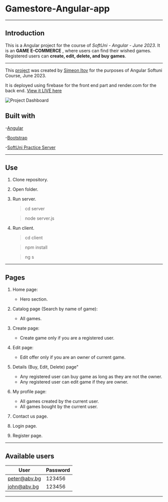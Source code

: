 # Gamestore-Angular-app

---

## Introduction

This is a Angular project for the course of _SoftUni - Angular - June 2023_. It is an **GAME E-COMMERCE** , where users can find their wished games. Registered users can **create, edit, delete, and buy games**.

---


This [project](https://github.com/s-itov/Gamestore-Angular-app.git) was created by [Simeon Itov](https://github.com/s-itov) for the purposes of Angular Softuni Course, June 2023.

It is deployed using firebase for the front end part and render.com for the back end. [View it LIVE here](https://gamestoreolx-73a85.web.app/)

![Project Dashboard](https://i.ibb.co/3sbfYQk/Screenshot-2023-08-09-114441.png)


## Built with

-[Angular](https://angular.io/)

-[Bootstrap](https://getbootstrap.com/)

-[SoftUni Practice Server](https://github.com/softuni-practice-server/softuni-practice-server)

---

## Use

1. Clone repository.
2. Open folder.
3. Run server.

    > cd server

    > node server.js

4. Run client.

    > cd client

    > npm install

    > ng s 

---

## Pages

1. Home page:

    - Hero section.

2. Catalog page (Search by name of game):

    - All games.

3. Create page:

    - Create game only if you are a registered user.

4. Edit page:

    - Edit offer only if you are an owner of current game.

5. Details (Buy, Edit, Delete) page"

    - Any registered user can buy game as long as they are not the owner.
    - Any registered user can edit game if they are owner.

6. My profile page:

    - All games created by the current user.
    - All games bought by the current user.

7. Contact us page.
8. Login page.
9. Register page.

---

## Available users

| User         | Password |
| ------------ | -------- |
| peter@abv.bg | 123456   |
| john@abv.bg  | 123456   |

---
